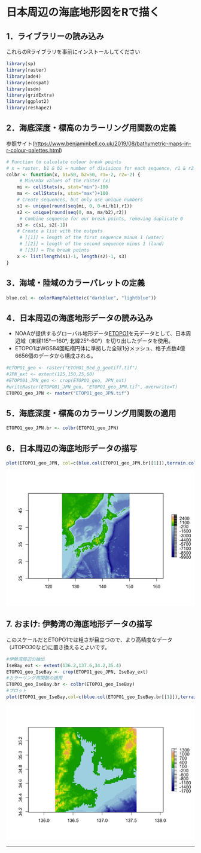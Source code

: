 # 日本周辺の海底地形図をRで描く

## 1．ライブラリーの読み込み

これらのRライブラリを事前にインストールしてください

``` r
library(sp)
library(raster)
library(ade4)
library(ecospat)
library(usdm)
library(gridExtra)
library(ggplot2)
library(reshape2)
```

## 2．海底深度・標高のカラーリング用関数の定義

参照サイト(<https://www.benjaminbell.co.uk/2019/08/bathymetric-maps-in-r-colour-palettes.html>)

``` r
# Function to calculate colour break points
# x = raster, b1 & b2 = number of divisions for each sequence, r1 & r2 = rounding value
colbr <- function(x, b1=50, b2=50, r1=-2, r2=-2) {
     # Min/max values of the raster (x)
    mi <- cellStats(x, stat="min")-100
    ma <- cellStats(x, stat="max")+100
    # Create sequences, but only use unique numbers
    s1 <- unique(round(seq(mi, 0, 0-mi/b1),r1))
    s2 <- unique(round(seq(0, ma, ma/b2),r2))
     # Combine sequence for our break points, removing duplicate 0
    s3 <- c(s1, s2[-1])
    # Create a list with the outputs
     # [[1]] = length of the first sequence minus 1 (water)
     # [[2]] = length of the second sequence minus 1 (land)
     # [[3]] = The break points
    x <- list(length(s1)-1, length(s2)-1, s3)
}
```

## 3．海域・陸域のカラーパレットの定義

``` r
blue.col <- colorRampPalette(c("darkblue", "lightblue"))
```

## 4．日本周辺の海底地形データの読み込み

-   NOAAが提供するグローバル地形データ[ETOPO1](https://www.ngdc.noaa.gov/mgg/global)を元データとして、日本周辺域（東経115°—160°,
    北緯25°-60°）を切り出したデータを使用。
-   ETOPO1はWGS84回転楕円体に準拠した全球1分メッシュ、格子点数4億6656個のデータから構成される。

``` r
#ETOPO1_geo <- raster("ETOPO1_Bed_g_geotiff.tif")
#JPN_ext <- extent(125,150,25,60)
#ETOPO01_JPN_geo <- crop(ETOPO1_geo, JPN_ext)
#writeRaster(ETOPO01_JPN_geo, "ETOPO1_geo_JPN.tif", overwrite=T)
ETOPO1_geo_JPN <- raster("ETOPO1_geo_JPN.tif")
```

## 5．海底深度・標高のカラーリング用関数の適用

``` r
ETOPO1_geo_JPN.br <- colbr(ETOPO1_geo_JPN)
```

## 6．日本周辺の海底地形データの描写

``` r
plot(ETOPO1_geo_JPN, col=c(blue.col(ETOPO1_geo_JPN.br[[1]]),terrain.colors(ETOPO1_geo_JPN.br[[2]])),breaks=ETOPO1_geo_JPN.br[[3]])
```

![](Plot.Sea_around_JPN_files/figure-markdown_github/unnamed-chunk-6-1.png)

## 7. おまけ: 伊勢湾の海底地形データの描写

このスケールだとETOPO1では粗さが目立つので、より高精度なデータ（JTOPO30など)に置き換えるとよいです。

``` r
#伊勢湾周辺の抽出
IseBay_ext <- extent(136.2,137.6,34.2,35.4)
ETOPO1_geo_IseBay <- crop(ETOPO1_geo_JPN, IseBay_ext)
#カラーリング用関数の適用
ETOPO1_geo_IseBay.br <- colbr(ETOPO1_geo_IseBay)
#プロット
plot(ETOPO1_geo_IseBay,col=c(blue.col(ETOPO1_geo_IseBay.br[[1]]),terrain.colors(ETOPO1_geo_IseBay.br[[2]])),breaks=ETOPO1_geo_IseBay.br[[3]])
```

![](Plot.Sea_around_JPN_files/figure-markdown_github/unnamed-chunk-7-1.png)

------------------------------------------------------------------------
